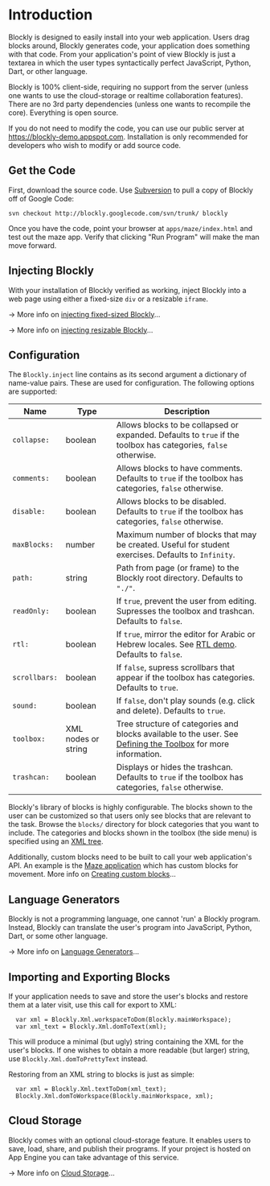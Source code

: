 # Introduction

Blockly is designed to easily install into your web application.  Users drag blocks around, Blockly generates code, your application does something with that code.  From your application's point of view Blockly is just a textarea in which the user types syntactically perfect JavaScript, Python, Dart, or other language.

Blockly is 100% client-side, requiring no support from the server (unless one wants to use the cloud-storage or realtime collaboration features).  There are no 3rd party dependencies (unless one wants to recompile the core).  Everything is open source.

If you do not need to modify the code, you can use our public server at https://blockly-demo.appspot.com.  Installation is only recommended for developers who wish to modify or add source code.

## Get the Code

First, download the source code.  Use [Subversion](http://subversion.apache.org/) to pull a copy of Blockly off of Google Code:

```
svn checkout http://blockly.googlecode.com/svn/trunk/ blockly
```

Once you have the code, point your browser at ` apps/maze/index.html ` and test out the maze app.  Verify that clicking "Run Program" will make the man move forward.

## Injecting Blockly

With your installation of Blockly verified as working, inject Blockly into a web page using either a fixed-size ` div ` or a resizable ` iframe `.

→ More info on [injecting fixed-sized Blockly](wiki/InjectingFixedSize)...

→ More info on [injecting resizable Blockly](wiki/InjectingResizable)...

## Configuration

The ` Blockly.inject ` line contains as its second argument a dictionary of name-value pairs.  These are used for configuration.  The following options are supported:

| Name | Type | Description |
|--------------|--------|---------------------------------------------------------------------------------------------------------------------|
| ` collapse: ` | boolean | Allows blocks to be collapsed or expanded.  Defaults to ` true ` if the toolbox has categories, ` false ` otherwise. |
| ` comments: ` | boolean | Allows blocks to have comments.  Defaults to ` true ` if the toolbox has categories, ` false ` otherwise.            |
| ` disable: `  | boolean | Allows blocks to be disabled.  Defaults to ` true ` if the toolbox has categories, ` false ` otherwise.              |
| ` maxBlocks: ` | number  | Maximum number of blocks that may be created.  Useful for student exercises. Defaults to ` Infinity `.               |
| ` path: `     | string  | Path from page (or frame) to the Blockly root directory. Defaults to ` "./" `.                                       |
| ` readOnly: ` | boolean | If ` true `, prevent the user from editing.  Supresses the toolbox and trashcan.  Defaults to ` false `.             |
| ` rtl: `      | boolean | If ` true `, mirror the editor for Arabic or Hebrew locales.  See [RTL demo](https://blockly-demo.appspot.com/static/demos/rtl/index.html).  Defaults to ` false `. |
| ` scrollbars: ` | boolean | If ` false `, supress scrollbars that appear if the toolbox has categories.  Defaults to ` true `.                   |
| ` sound: `    | boolean | If ` false `, don't play sounds (e.g. click and delete).  Defaults to ` true `.                                      |
| ` toolbox: `  | XML nodes or string | Tree structure of categories and blocks available to the user.  See [Defining the Toolbox](wiki/Toolbox) for more information. |
| ` trashcan: ` | boolean | Displays or hides the trashcan.  Defaults to ` true ` if the toolbox has categories, ` false ` otherwise.            |

Blockly's library of blocks is highly configurable.  The blocks shown to the user can be customized so that users only see blocks that are relevant to the task.  Browse the ` blocks/ ` directory for block categories that you want to include.  The categories and blocks shown in the toolbox (the side menu) is specified using an [XML tree](wiki/Toolbox).

Additionally, custom blocks need to be built to call your web application's API.  An example is the [Maze application](https://blockly-demo.appspot.com/static/apps/maze/index.html) which has custom blocks for movement.  More info on [Creating custom blocks](wiki/CustomBlocks)...

## Language Generators

Blockly is not a programming language, one cannot 'run' a Blockly program.  Instead, Blockly can translate the user's program into JavaScript, Python, Dart, or some other language.

→ More info on [Language Generators](wiki/LanguageGenerators)...

## Importing and Exporting Blocks

If your application needs to save and store the user's blocks and restore them at a later visit, use this call for export to XML:

```
  var xml = Blockly.Xml.workspaceToDom(Blockly.mainWorkspace);
  var xml_text = Blockly.Xml.domToText(xml);
```

This will produce a minimal (but ugly) string containing the XML for the user's blocks.  If one wishes to obtain a more readable (but larger) string, use ` Blockly.Xml.domToPrettyText ` instead.

Restoring from an XML string to blocks is just as simple:

```
  var xml = Blockly.Xml.textToDom(xml_text);
  Blockly.Xml.domToWorkspace(Blockly.mainWorkspace, xml);
```

## Cloud Storage

Blockly comes with an optional cloud-storage feature.  It enables users to save, load, share, and publish their programs.  If your project is hosted on App Engine you can take advantage of this service.

→ More info on [Cloud Storage](wiki/CloudStorageWithAppEngine)...
